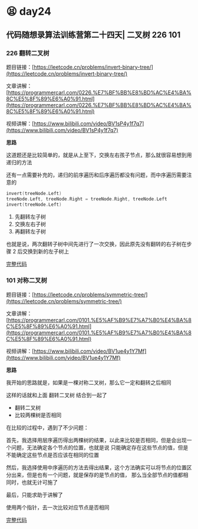 # 😫 day24

## 代码随想录算法训练营第二十四天| 二叉树 226 101

### 226 翻转二叉树

题目链接：[https://leetcode.cn/problems/invert-binary-tree/](https://leetcode.cn/problems/invert-binary-tree/)

文章讲解：[https://programmercarl.com/0226.%E7%BF%BB%E8%BD%AC%E4%BA%8C%E5%8F%89%E6%A0%91.html](https://programmercarl.com/0226.%E7%BF%BB%E8%BD%AC%E4%BA%8C%E5%8F%89%E6%A0%91.html)

视频讲解：[https://www.bilibili.com/video/BV1sP4y1f7q7](https://www.bilibili.com/video/BV1sP4y1f7q7)

**思路**

这道题还是比较简单的，就是从上至下，交换左右孩子节点，那么就很容易想到用递归的方法

还有一点需要补充的，递归的前序遍历和后序遍历都没有问题，而中序遍历需要注意的

```go
invert(treeNode.Left)
treeNode.Left, treeNode.Right = treeNode.Right, treeNode.Left
invert(treeNode.Left)
```

1. 先翻转左子树
2. 交换左右子树
3. 再翻转左子树

也就是说，两次翻转子树中间先进行了一次交换，因此原先没有翻转的右子树在步骤 2 后交换到新的左子树上

[完整代码](https://github.com/hd2yao/leetcode/tree/master/training/day24/0226\_invert\_binary\_tree.go)

### 101 对称二叉树

题目链接：[https://leetcode.cn/problems/symmetric-tree/](https://leetcode.cn/problems/symmetric-tree/)

文章讲解：[https://programmercarl.com/0101.%E5%AF%B9%E7%A7%B0%E4%BA%8C%E5%8F%89%E6%A0%91.html](https://programmercarl.com/0101.%E5%AF%B9%E7%A7%B0%E4%BA%8C%E5%8F%89%E6%A0%91.html)

视频讲解：[https://www.bilibili.com/video/BV1ue4y1Y7Mf](https://www.bilibili.com/video/BV1ue4y1Y7Mf)

**思路**

我开始的思路就是，如果是一棵对称二叉树，那么它一定和翻转之后相同

这样的话就和上面 翻转二叉树 结合到一起了

* 翻转二叉树
* 比较两棵树是否相同

在比较的过程中，遇到了不少问题：

首先，我选择用层序遍历得出两棵树的结果，以此来比较是否相同，但是会出现一个问题，无法确定各个节点的位置，也就是说 只能确定存在这些节点的值，但是不能确定这些节点是否应该在相同的位置

然后，我选择使用中序遍历的方法去得出结果，这个方法确实可以将节点的位置区分出来，但是也有一个问题，就是保存的是节点的值， 那么当全部节点的值都相同时，也就无计可施了

最后，只能求助于讲解了

使用两个指针，去一次比较对应节点是否相同

[完整代码](https://github.com/hd2yao/leetcode/tree/master/training/day24/0101\_symmetric\_tree.go)
